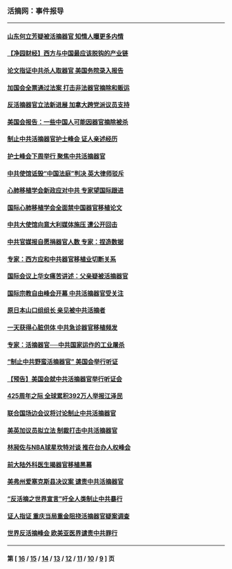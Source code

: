 ### 活摘网：事件报导
---
#### [山东何立芳疑被活摘器官 知情人曝更多内情](../../pages/nf5877/n14047530.md?10040430) 
#### [【净园财经】西方与中国最应该脱钩的产业链](../../pages/nf5877/n14016113.md?10040430) 
#### [论文指证中共杀人取器官 美国务院录入报告](../../pages/nf5877/n13999890.md?10040430) 
#### [加国会全票通过法案 打击非法器官摘除和贩运](../../pages/nf5877/n13884924.md?10040430) 
#### [反活摘器官立法新进展 加拿大跨党派议员支持](../../pages/nf5877/n13876061.md?10040430) 
#### [美国会报告：一些中国人可能因器官摘除被杀](../../pages/nf5877/n13867964.md?10040430) 
#### [制止中共活摘器官护士峰会 证人亲述经历](../../pages/nf5877/n13859007.md?10040430) 
#### [护士峰会下周举行 聚焦中共活摘器官](../../pages/nf5877/n13855418.md?10040430) 
#### [中共使馆诋毁“中国法庭”判决 英大律师驳斥](../../pages/nf5877/n13833945.md?10040430) 
#### [心肺移植学会新政应对中共 专家望国际跟进](../../pages/nf5877/n13829043.md?10040430) 
#### [国际心肺移植学会全面禁中国器官移植论文](../../pages/nf5877/n13827785.md?10040430) 
#### [中共大使馆向意大利媒体施压 遭公开回击](../../pages/nf5877/n13826038.md?10040430) 
#### [中共官媒报自愿捐器官人数 专家：捏造数据](../../pages/nf5877/n13814130.md?10040430) 
#### [专家：西方应和中共器官移植业切断关系](../../pages/nf5877/n13772828.md?10040430) 
#### [国际会议上华女痛苦讲述：父亲疑被活摘器官](../../pages/nf5877/n13771583.md?10040430) 
#### [国际宗教自由峰会开幕 中共活摘器官受关注](../../pages/nf5877/n13769995.md?10040430) 
#### [原日本山口组组长 亲见被中共活摘者](../../pages/nf5877/n13767360.md?10040430) 
#### [一天获得心脏供体 中共急诊器官移植频发](../../pages/nf5877/n13764689.md?10040430) 
#### [专家：活摘器官──中共国家运作的工业屠杀](../../pages/nf5877/n13761178.md?10040430) 
#### [“制止中共野蛮活摘器官” 美国会举行听证](../../pages/nf5877/n13735831.md?10040430) 
#### [【预告】美国会就中共活摘器官举行听证会](../../pages/nf5877/n13732843.md?10040430) 
#### [425周年之际 全球累积392万人举报江泽民](../../pages/nf5877/n13719232.md?10040430) 
#### [联合国场边会议将讨论制止中共活摘器官](../../pages/nf5877/n13656361.md?10040430) 
#### [美英加议员拟立法 制裁打击中共活摘器官](../../pages/nf5877/n13430251.md?10040430) 
#### [林昶佐与NBA球星坎特对谈 推在台办人权峰会](../../pages/nf5877/n13414467.md?10040430) 
#### [前大陆外科医生揭器官移植黑幕](../../pages/nf5877/n13401416.md?10040430) 
#### [美弗州爱塞克斯县决议案 谴责中共活摘器官](../../pages/nf5877/n13320919.md?10040430) 
#### [“反活摘之世界宣言”吁全人类制止中共暴行](../../pages/nf5877/n13259730.md?10040430) 
#### [证人指证 重庆当局重金阻挠活摘器官疑案调查](../../pages/nf5877/n13259127.md?10040430) 
#### [世界反活摘峰会 欧美亚医界谴责中共罪行](../../pages/nf5877/n13253550.md?10040430) 

---
#### 第 [ [16](./16.md?10040430) / [15](./15.md?10040430) / [14](./14.md?10040430) / [13](./13.md?10040430) / [12](./12.md?10040430) / [11](./11.md?10040430) / [10](./10.md?10040430) / [9](./9.md?10040430) ] 页
